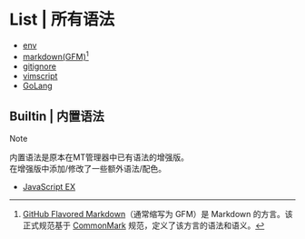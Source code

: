 # List | 所有语法
- [env](dotenv.mtsx)
- [markdown(GFM)](github_markdown.mtsx)[^GFM]
- [gitignore](gitignore.mtsx)
- [vimscript](vim.mtsx)
- [GoLang](goLang.mtsx)

## Builtin | 内置语法
> [!NOTE]
> 内置语法是原本在MT管理器中已有语法的增强版。  
> 在增强版中添加/修改了一些额外语法/配色。
<!--
- [Markdown EX](builtin/Markdown.mtsx)
-->
- [JavaScript EX](builtin/JavaScript.mtsx)


[^GFM]: [GitHub Flavored Markdown](https://github.github.com/gfm)（通常缩写为 GFM）是 Markdown 的方言。该正式规范基于 [CommonMark](https://commonmark.org) 规范，定义了该方言的语法和语义。
